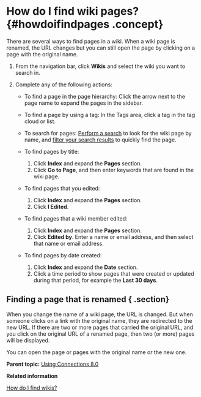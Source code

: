# How do I find wiki pages? {#howdoifindpages .concept}

There are several ways to find pages in a wiki. When a wiki page is renamed, the URL changes but you can still open the page by clicking on a page with the original name.

1.  From the navigation bar, click **Wikis** and select the wiki you want to search in.
2.  Complete any of the following actions:

    - To find a page in the page hierarchy: Click the arrow next to the page name to expand the pages in the sidebar.
    - To find a page by using a tag: In the Tags area, click a tag in the tag cloud or list.
    - To search for pages: [Perform a search](../eucommon/t_eucommon_searching_lc.md) to look for the wiki page by name, and [filter your search results](../eucommon/t_eucommon_view_search_results.md) to quickly find the page.
    - To find pages by title:
      1. Click **Index** and expand the **Pages** section.
      2. Click **Go to Page**, and then enter keywords that are found in the wiki page.
    
    - To find pages that you edited:
      1. Click **Index** and expand the **Pages** section.
      2. Click **I Edited**.

    - To find pages that a wiki member edited:
      1. Click **Index** and expand the **Pages** section.
      2. Click **Edited by**. Enter a name or email address, and then select that name or email address.

    - To find pages by date created:
      1. Click **Index** and expand the **Date** section.
      2. Click a time period to show pages that were created or updated during that period, for example the **Last 30 days**.


## Finding a page that is renamed { .section}

When you change the name of a wiki page, the URL is changed. But when someone clicks on a link with the original name, they are redirected to the new URL. If there are two or more pages that carried the original URL, and you click on the original URL of a renamed page, then two \(or more\) pages will be displayed.

You can open the page or pages with the original name or the new one.

**Parent topic:** [Using Connections 8.0](../welcome/welcome_end_user.md)

**Related information**  


[How do I find wikis?](t_wikis_find_wikis.md)

